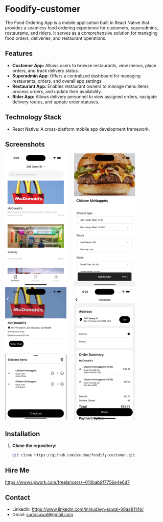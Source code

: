 # Foodify-customer

The Food Ordering App is a mobile application built in React Native that provides a seamless food ordering experience for customers, superadmins, restaurants, and riders. It serves as a comprehensive solution for managing food orders, deliveries, and restaurant operations.

## Features

- **Customer App:** Allows users to browse restaurants, view menus, place orders, and track delivery status.
- **Superadmin App:** Offers a centralized dashboard for managing restaurants, orders, and overall app settings.
- **Restaurant App:** Enables restaurant owners to manage menu items, process orders, and update their availability.
- **Rider App:** Allows delivery personnel to view assigned orders, navigate delivery routes, and update order statuses.

## Technology Stack

- React Native: A cross-platform mobile app development framework.

## Screenshots

<kbd>
   <img src='./screenshots/dashboard.png' width='200' alt='Dashboard'/>
   &nbsp;
   <img src='./screenshots/choose.png' width='200' alt='Choose variations'/>
   &nbsp;
   <img src='./screenshots/cart.png' width='200' alt='Cart'/>
   &nbsp;
   <img src='./screenshots/checkout.png' width='200' alt='Checkout'/>
</kbd>


## Installation

1. **Clone the repository:**

   ```bash
   git clone https://github.com/sxudan/foodify-customer.git

## Hire Me
https://www.upwork.com/freelancers/~010bab9f7756e4e6d7

## Contact
- LinkedIn: https://www.linkedin.com/in/sudayn-suwal-08aa8114b/
- Gmail: sudosuwal@gmail.com

